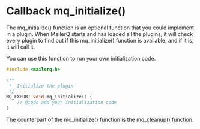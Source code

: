 # Callback mq_initialize()

The mq_initialize() function is an optional function that you could implement in a plugin. When MailerQ starts and has loaded all the plugins, it will check every plugin to find out if this mq_initialize() function is available, and if it is, it will call it.

You can use this function to run your own initialization code.
````c
#include <mailerq.h>

/**
 *  Initialize the plugin
 */
MQ_EXPORT void mq_initialize() {
    // @todo add your initialization code
}
````

The counterpart of the mq_initialize() function is the [mq_cleanup()](mq_cleanup) function.